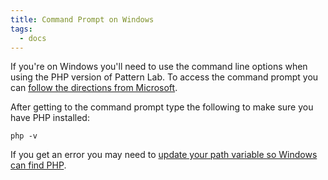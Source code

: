 ```yaml
---
title: Command Prompt on Windows
tags:
  - docs
---
```



If you're on Windows you'll need to use the command line options when using the PHP version of Pattern Lab. To access the command prompt you can [follow the directions from Microsoft](http://windows.microsoft.com/en-us/windows-vista/open-a-command-prompt-window).

After getting to the command prompt type the following to make sure you have PHP installed:

```
php -v
```

If you get an error you may need to [update your path variable so Windows can find PHP](http://willj.co/2012/10/run-wamp-php-windows-7-command-line/).
